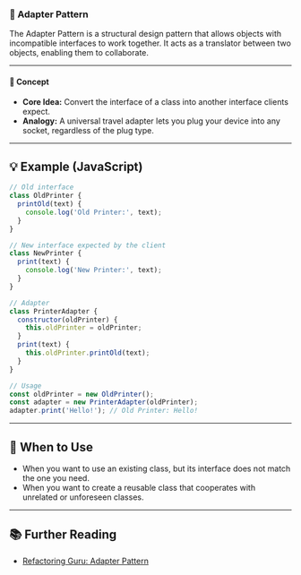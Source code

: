 ### 🔌 Adapter Pattern

The Adapter Pattern is a structural design pattern that allows objects with incompatible interfaces to work together. It acts as a translator between two objects, enabling them to collaborate.

---

#### 🧩 Concept
- **Core Idea:** Convert the interface of a class into another interface clients expect.
- **Analogy:** A universal travel adapter lets you plug your device into any socket, regardless of the plug type.

---

## 💡 Example (JavaScript)

```js
// Old interface
class OldPrinter {
  printOld(text) {
    console.log('Old Printer:', text);
  }
}

// New interface expected by the client
class NewPrinter {
  print(text) {
    console.log('New Printer:', text);
  }
}

// Adapter
class PrinterAdapter {
  constructor(oldPrinter) {
    this.oldPrinter = oldPrinter;
  }
  print(text) {
    this.oldPrinter.printOld(text);
  }
}

// Usage
const oldPrinter = new OldPrinter();
const adapter = new PrinterAdapter(oldPrinter);
adapter.print('Hello!'); // Old Printer: Hello!
```

---

## 🚀 When to Use
- When you want to use an existing class, but its interface does not match the one you need.
- When you want to create a reusable class that cooperates with unrelated or unforeseen classes.

---

## 📚 Further Reading
- [Refactoring Guru: Adapter Pattern](https://refactoring.guru/design-patterns/adapter)